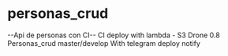# personas_crud

--Api de personas con CI--
CI deploy with lambda - S3
Drone 0.8 
Personas_crud master/develop
With telegram deploy notify





